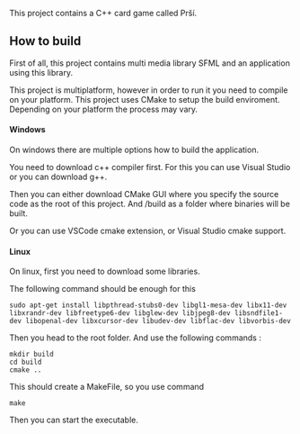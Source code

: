 This project contains a C++ card game called Prší.

## How to build

First of all, this project contains multi media library SFML and an application using this library.

This project is multiplatform, however in order to run it you need to compile on your platform.
This project uses CMake to setup the build enviroment.
Depending on your platform the process may vary. 

#### Windows

On windows there are multiple options how to build the application.

You need to download c++ compiler first. For this you can use Visual Studio or you can download g++.

Then you can either download CMake GUI where you specify the source code as the root of this project.
And <root>/build as a folder where binaries will be built.

Or you can use VSCode cmake extension, or Visual Studio cmake support.

#### Linux

On linux, first you need to download some libraries.

The following command should be enough for this
```
sudo apt-get install libpthread-stubs0-dev libgl1-mesa-dev libx11-dev libxrandr-dev libfreetype6-dev libglew-dev libjpeg8-dev libsndfile1-dev libopenal-dev libxcursor-dev libudev-dev libflac-dev libvorbis-dev
```
Then you head to the root folder. And use the following commands : 
```
mkdir build
cd build
cmake ..
```
This should create a MakeFile, so you use command
```
make
```
Then you can start the executable.
  
